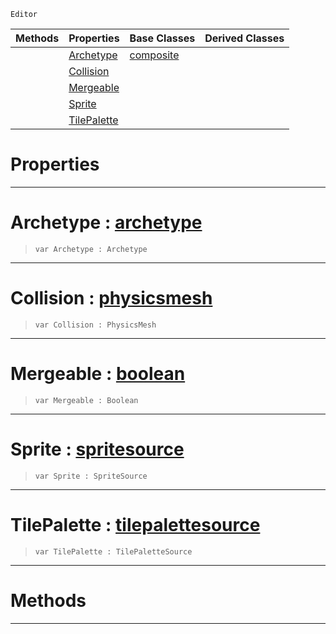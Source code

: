  `Editor`

|Methods|Properties|Base Classes|Derived Classes|
|---|---|---|---|
| |[ Archetype](https://github.com/ArendDanielek/ZeroDocsTest/blob/master/code_reference/class_reference/tilepaletteview.markdown#archetype-zero-engine-do)|[composite](https://github.com/ArendDanielek/ZeroDocsTest/blob/master/code_reference/class_reference/composite.markdown)| |
| |[ Collision](https://github.com/ArendDanielek/ZeroDocsTest/blob/master/code_reference/class_reference/tilepaletteview.markdown#collision-zero-engine-do)| | |
| |[ Mergeable](https://github.com/ArendDanielek/ZeroDocsTest/blob/master/code_reference/class_reference/tilepaletteview.markdown#mergeable-zero-engine-do)| | |
| |[ Sprite](https://github.com/ArendDanielek/ZeroDocsTest/blob/master/code_reference/class_reference/tilepaletteview.markdown#sprite-zero-engine-docum)| | |
| |[ TilePalette](https://github.com/ArendDanielek/ZeroDocsTest/blob/master/code_reference/class_reference/tilepaletteview.markdown#tilepalette-zero-engine)| | |


 #  Properties


---  
 #  Archetype : [archetype](https://github.com/ArendDanielek/ZeroDocsTest/blob/master/code_reference/class_reference/archetype.markdown)

> 
> ``` lang=cpp, name=Zilch
> var Archetype : Archetype


---  
 #  Collision : [physicsmesh](https://github.com/ArendDanielek/ZeroDocsTest/blob/master/code_reference/class_reference/physicsmesh.markdown)

> 
> ``` lang=cpp, name=Zilch
> var Collision : PhysicsMesh


---  
 #  Mergeable : [boolean](https://github.com/ArendDanielek/ZeroDocsTest/blob/master/code_reference/zilch_base_types/boolean.markdown)

> 
> ``` lang=cpp, name=Zilch
> var Mergeable : Boolean


---  
 #  Sprite : [spritesource](https://github.com/ArendDanielek/ZeroDocsTest/blob/master/code_reference/class_reference/spritesource.markdown)

> 
> ``` lang=cpp, name=Zilch
> var Sprite : SpriteSource


---  
 #  TilePalette : [tilepalettesource](https://github.com/ArendDanielek/ZeroDocsTest/blob/master/code_reference/class_reference/tilepalettesource.markdown)

> 
> ``` lang=cpp, name=Zilch
> var TilePalette : TilePaletteSource


---  
 #  Methods


---  
 
  
  
  
  
  
  
  

 